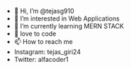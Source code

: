 - 👋 Hi, I’m @tejasg910
- 👀 I’m interested in Web Applications
- 🌱 I’m currently learning MERN STACK
- 💞️ love to code 
- 📫 How to reach me 
- Instagram: tejas_giri24
- Twitter: alfacoder1

<!---
tejasg910/tejasg910 is a ✨ special ✨ repository because its `README.md` (this file) appears on your GitHub profile.
You can click the Preview link to take a look at your changes.
--->

